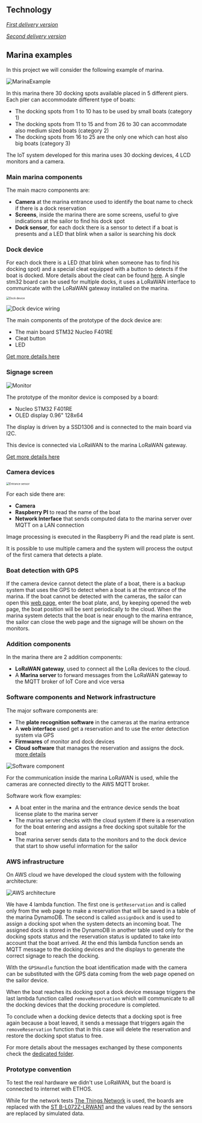 ## Technology

*[First delivery version](https://github.com/kernel-machine/IoTGroupProject/tree/first_assignment/Technology.md)*

*[Second delivery version](https://github.com/kernel-machine/IoTGroupProject/tree/second_assignment/Technology.md)*

## Marina examples

In this project we will consider the following example of marina.

![MarinaExample](resources/images/MarinaMonitorPositionExample.png)

In this marina there 30 docking spots available placed in 5 different piers. Each pier can accommodate different type of boats:

- The docking spots from 1 to 10 has to be used by small boats (category 1)
- The docking spots from 11 to 15 and from 26 to 30 can accommodate also medium sized boats (category 2)
- The docking spots from 16 to 25 are the only one which can host also big boats (category 3)

The IoT system developed for this marina uses 30 docking devices, 4 LCD monitors and a camera.

### Main marina components

The main macro components are:

- **Camera** at the marina entrance used to identify the boat name to check if there is a dock reservation
- **Screens**, inside the marina there are some screens, useful to give indications at the sailor to find his dock spot
- **Dock sensor**, for each dock there is a sensor to detect if a boat is presents and a LED that blink when a sailor is searching his dock

### Dock device

For each dock there is a LED (that blink when someone has to find his docking spot) and a special cleat equipped with a button to detects if the boat is docked. More details about the cleat can be found [here](resources/cleat%203D%20model/).
A single stm32 board can be used for multiple docks, it uses a LoRaWAN interface to communicate with the LoRaWAN gateway installed on the marina.

<img src="resources/images/dock_device.png" alt="Dock device" style="zoom: 50%;" />

![Dock device wiring](resources/images/dock_device_connection.png)

The main components of the prototype of the dock device are:

- The main board STM32 Nucleo F401RE
- Cleat button
- LED

[Get more details here](src/Devices/DockDevice)

### Signage screen

![Monitor](resources/images/Monitor%20connection.png)

The prototype of the monitor device is composed by a board:

- Nucleo STM32 F401RE
- OLED display 0.96" 128x64 

The display is driven by a SSD1306 and is connected to the main board via I2C.

This device is connected via LoRaWAN to the marina LoRaWAN gateway.

[Get more details here](src/Devices/MonitorDevice)

### Camera devices

<img src="resources/images/entrance_device.png" alt="Entrance sensor" style="zoom:50%;" />

For each side there are:

- **Camera** 
- **Raspberry PI** to read the name of the boat
- **Network Interface** that sends computed data to the marina server over MQTT on a LAN connection

Image processing is executed in the Raspberry Pi and the read plate is sent.

It is possible to use multiple camera and the system will process the output of the first camera that detects a plate.

### Boat detection with GPS

If the camera device cannot detect the plate of a boat, there is a backup system that uses the GPS to detect when a boat is at the entrance of the marina. If the boat cannot be detected with the cameras, the sailor can open this [web page](https://kernel-machine.github.io/IoTGroupProject/#/gps), enter the boat plate, and, by keeping opened the web page, the boat position will be sent periodically to the cloud. When the marina system detects that the boat is near enough to the marina entrance, the sailor can close the web page and the signage will be shown on the monitors.

### Addition components

In the marina there are 2 addition components:

- **LoRaWAN gateway**, used to connect all the LoRa devices to the cloud.
- A **Marina server** to forward messages from the LoRaWAN gateway to the MQTT broker of IoT Core and vice versa 

### Software components and Network infrastructure

The major software components are:

- The **plate recognition software** in the cameras at the marina entrance
- A **web interface** used get a reservation and to use the enter detection system via GPS
- **Firmwares** of monitor and dock devices
- **Cloud software** that manages the reservation and assigns the dock. [more details](./src/AWS)

![Software component](resources/images/network_infrastructure.png)

For the communication inside the marina LoRaWAN is used, while the cameras are connected directly to the AWS MQTT broker.

Software work flow examples:

- A boat enter in the marina and the entrance device sends the boat license plate to the marina server
- The marina server checks with the cloud system if there is a reservation for the boat entering and assigns a free docking spot suitable for the boat
- The marina server sends data to the monitors and to the dock device that start to show useful information for the sailor

### AWS infrastructure

On AWS cloud we have developed the cloud system with the following architecture:

![AWS architecture](resources/images/architecture.png)

We have 4 lambda function. The first one is `getReservation` and is called only from the web page to make a reservation that will be saved in a table of the marina DynamoDB. The second is called `assignDock` and is used to assign a docking spot when the system detects an incoming boat. The assigned dock is stored in the DynamoDB in another table used only for the docking spots status and the reservation status is updated to take into account that the boat arrived. At the end this lambda function sends an MQTT message to the docking devices and the displays to generate the correct signage to reach the docking.

With the `GPSHandle` function the boat identification made with the camera can be substituted with the GPS data coming from the web page opened on the sailor device.

When the boat reaches its docking spot a dock device message triggers the last lambda function called `removeReservation` which will communicate to all the docking devices that the docking procedure is completed.

To conclude when a docking device detects that a docking spot is free again because a boat leaved, it sends a message that triggers again the `removeReservation` function that in this case will delete the reservation and restore the docking spot status to free.

For more details about the messages exchanged by these components check the [dedicated folder](src/AWS).

### Prototype convention

To test the real hardware we didn't use LoRaWAN, but the board is connected to internet with ETHOS.

While for the network tests [The Things Network](https://www.thethingsnetwork.org/) is used, the boards are replaced with the [ST B-L072Z-LRWAN1](https://www.iot-lab.info/docs/boards/st-b-l072z-lrwan1/) and the values read by the sensors are replaced by simulated data.
